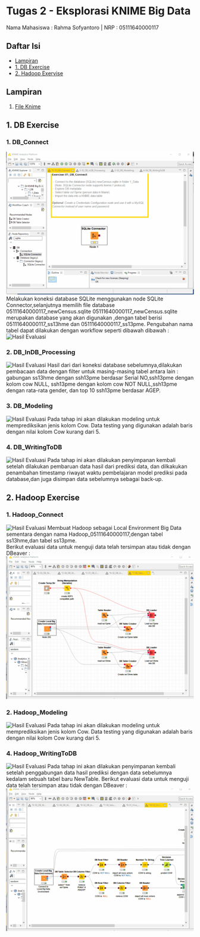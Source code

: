 # Tugas 2 - Eksplorasi KNIME Big Data
Nama Mahasiswa : Rahma Sofyantoro | NRP : 05111640000117  

## Daftar Isi
- [Lampiran](#lampiran)
- [1. DB Exercise](#1-db-exercise)
- [2. Hadoop Exervise](#2-hadoop-exercise)

## Lampiran
1. [File Knime](https://api.hub.knime.com/repository//Users/knime/Education/04%20KNIME%20Big%20Data%20Course:data)

## 1. DB Exercise
### 1. DB_Connect
![Hasil Evaluasi](assets/2_1_1.gif)
Melakukan koneksi database SQLite menggunakan node SQLite Connector,selanjutnya memilih file database 05111640000117_newCensus.sqlite
05111640000117_newCensus.sqlite merupakan database yang akan digunakan ,dengan tabel berisi 05111640000117_ss13hme dan 05111640000117_ss13pme.
Pengubahan nama tabel dapat dilakukan dengan workflow seperti dibawah dibawah :
![Hasil Evaluasi](assets/2_1_0.gif)   
### 2. DB_InDB_Processing
![Hasil Evaluasi](assets/2_1_2.gif)
Hasil dari dari koneksi database sebelumnya,dilakukan pembacaan data dengan filter untuk masing-masing tabel antara lain : gabungan ss13hme dengan ssh13pme berdasar Serial NO,ssh13pme dengan kolom cow NULL, ssh13pme dengan kolom cow NOT NULL,ssh13pme dengan rata-rata gender, dan top 10 ssh13pme berdasar AGEP.   
### 3. DB_Modeling
![Hasil Evaluasi](assets/2_1_3.gif)
Pada tahap ini akan dilakukan modeling untuk memprediksikan jenis kolom Cow. Data testing yang digunakan adalah baris dengan nilai kolom Cow kurang dari 5.   
### 4. DB_WritingToDB
![Hasil Evaluasi](assets/2_1_4.gif)
Pada tahap ini akan dilakukan penyimpanan kembali setelah dilakukan pembaruan data hasil dari prediksi data, dan dilkakukan penambahan timestamp riwayat waktu pembelajaran model prediksi pada database,dan juga disimpan data sebelumnya sebagai back-up.


## 2. Hadoop Exercise
### 1. Hadoop_Connect
![Hasil Evaluasi](assets/2_2_1a.gif)
Membuat Hadoop sebagai Local Environment Big Data sementara dengan nama Hadoop_05111640000117,dengan tabel ss13hme,dan tabel ss13pme.   
Berikut evaluasi data untuk menguji data telah tersimpan atau tidak dengan DBeaver :
![Hasil Evaluasi](assets/2_2_1b.gif)

### 2. Hadoop_Modeling  
![Hasil Evaluasi](assets/2_2_2.gif)
Pada tahap ini akan dilakukan modeling untuk memprediksikan jenis kolom Cow. Data testing yang digunakan adalah baris dengan nilai kolom Cow kurang dari 5. 

### 4. Hadoop_WritingToDB  
![Hasil Evaluasi](assets/2_2_3a.gif)
Pada tahap ini akan dilakukan penyimpanan kembali setelah penggabungan data hasil prediksi dengan data sebelumnya kedalam sebuah tabel baru NewTable.
Berikut evaluasi data untuk menguji data telah tersimpan atau tidak dengan DBeaver :
![Hasil Evaluasi](assets/2_2_3b.gif)


